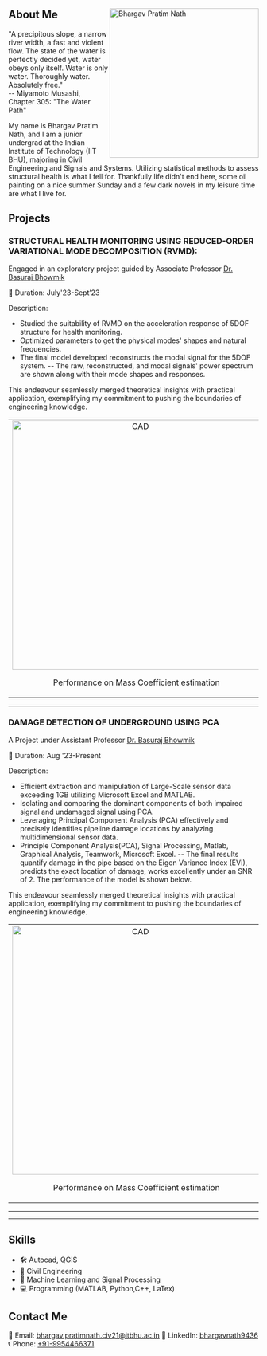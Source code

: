 <div align="left">
<img src="[https://github.com/Bhargav9436/Bhargav9436/assets/129538917/f39fe085-b613-41e4-a49a-adac6edd9236]" alt="Bhargav Pratim Nath" width="300" height="300" style = "float: right" align="right">
  <p>


## About Me

"A precipitous slope, a narrow river width, a fast and violent flow. The state of the water is perfectly decided yet, water obeys only itself. Water is only water. Thoroughly water. Absolutely free." <br>
-- Miyamoto Musashi, Chapter 305: "The Water Path"


My name is Bhargav Pratim Nath, and I am a  junior undergrad at the Indian Institute of Technology (IIT BHU), majoring in Civil Engineering and Signals and Systems. Utilizing statistical methods to assess structural health is what I fell for. Thankfully life didn't end here, some oil painting on a nice summer Sunday and a few dark novels in my leisure time are what I live for.
</p>
</div>
 


## Projects

### 	STRUCTURAL HEALTH MONITORING USING REDUCED-ORDER VARIATIONAL MODE DECOMPOSITION (RVMD): 

Engaged in an exploratory project guided by Associate Professor [Dr. Basuraj Bhowmik]([[url]([https://www.iitbhu.ac.in/dept/civ/people/basurajciv])])


📅 Duration:  July'23-Sept’23

Description:

- Studied the suitability of RVMD on the acceleration response of 5DOF structure for health monitoring.
- Optimized parameters to get the physical modes' shapes and natural frequencies.
- The final model developed reconstructs the modal signal for the 5DOF system.
  -- The raw, reconstructed, and modal signals' power spectrum are shown along with their mode shapes and responses. 

This endeavour seamlessly merged theoretical insights with practical application, exemplifying my commitment to pushing the boundaries of engineering knowledge.

<table>
  <tr>
    <td align="center">
      <img src="https://github.com/falconboi12/falconboi12/assets/100334581/1758f40f-122e-4d45-a23d-c312b645cc96" alt="CAD" width="500">
      <p>Performance on Mass Coefficient estimation</p>
    </td>
    <td align="center">
      <img src="" alt="Mesh" width="500">
      <p>Performance on Stiffness Coefficient estimation</p>
    </td>
  </tr>
</table>

---

### DAMAGE DETECTION OF UNDERGROUND USING PCA

A Project under Assistant Professor [Dr. Basuraj Bhowmik]([[url]([https://www.iitbhu.ac.in/dept/civ/people/basurajciv])])


📅 Duration:  Aug '23-Present

Description:

- Efficient extraction and manipulation of Large-Scale sensor data exceeding 1GB utilizing Microsoft Excel and MATLAB.
- Isolating and comparing the dominant components of both impaired signal and undamaged signal using PCA.
- Leveraging Principal Component Analysis (PCA) effectively and precisely identifies pipeline damage
locations by analyzing multidimensional sensor data.
-  Principle Component Analysis(PCA), Signal Processing, Matlab, Graphical Analysis, Teamwork, Microsoft Excel.
  --  The final results quantify damage in the pipe based on the Eigen Variance Index (EVI), predicts the exact location of damage, works excellently under an SNR of 2. The performance of the model is shown below. 

This endeavour seamlessly merged theoretical insights with practical application, exemplifying my commitment to pushing the boundaries of engineering knowledge.

<table>
  <tr>
    <td align="center">
      <img src="https://github.com/falconboi12/falconboi12/assets/100334581/d464edce-9000-42ed-88bd-a0cc6625e810" alt="CAD" width="500">
      <p>Performance on Mass Coefficient estimation</p>
    </td>
    <td align="center">
      <img src="https://github.com/falconboi12/falconboi12/assets/100334581/7b1787f4-320e-4878-a36e-c40260d009e7" alt="Mesh" width="500">
      <p>Performance on Stiffness Coefficient estimation</p>
    </td>
  </tr>
</table>

---


---


## Skills


- 🛠 Autocad, QGIS
- 🔬 Civil Engineering
- 🤖 Machine Learning and Signal Processing
- 💻 Programming (MATLAB, Python,C++, LaTex)

## Contact Me

📧 Email: [bhargav.pratimnath.civ21@itbhu.ac.in](mailto:bhargav.pratimnath.civ21@itbhu.ac.in)
🔗 LinkedIn: [bhargavnath9436](https://www.linkedin.com/in/bhargav-nath-7a6a31222/)
📞 Phone: [+91-9954466371](tel:+919954466371)
